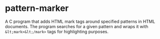# pattern-marker
A C program that adds HTML mark tags around specified patterns in HTML documents. The program searches for a given pattern and wraps it with `&lt;mark>&lt;/mark>` tags for highlighting purposes.
